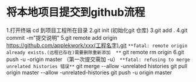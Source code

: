 # 将本地项目提交到github流程
1.打开终端 cd 到项目工程所在目录
2.git init (初始化git 仓库)
3.git add .
4.git commit -m"提交说明"
5.git remote add origin https://github.com/applekwork/xxx(工程名字).git
`**fatal: remote origin already exists.(远程已存在)需要删除重新添加 
**`
git remote rm origin
6.git push -u -origin master （第一次提交需加 -u）
`**fatal: refusing to merge unrelated histories 错误**`
git merge --allow -unrelated histories
git pull origin master --allow -unrelated-histories
git push -u origin master



